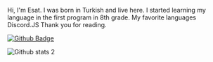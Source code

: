 Hi, I'm Esat. I was born in Turkish and live here. I started learning my language in the first program in 8th grade. My favorite languages Discord.JS Thank you for reading.

[![Github Badge](https://img.shields.io/badge/-Github-000?style=quare&labelColor=000&logo=Github&logoColor=white&link=link)](link)

![Github stats 2](https://github-readme-stats.vercel.app/api?username=karaaslanesat0&show_icons=true&theme=radical)
